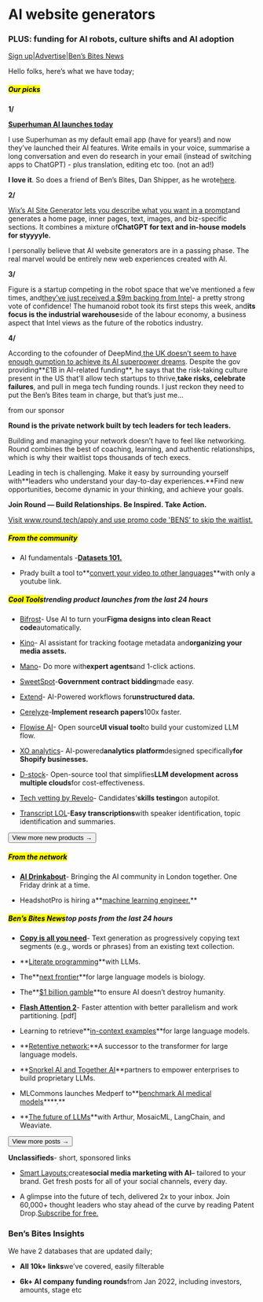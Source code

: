 # AI website generators

### PLUS: funding for AI robots, culture shifts and AI adoption

[Sign up](https://www.bensbites.co/?utm_source=bensbites\&utm_medium=referral\&utm_campaign=ai-website-generators)|[Advertise](https://sponsor.bensbites.co/?utm_source=bensbites\&utm_medium=referral\&utm_campaign=ai-website-generators)|[Ben’s Bites News](https://news.bensbites.co/?utm_source=bensbites\&utm_medium=referral\&utm_campaign=ai-website-generators)

Hello folks, here’s what we have today;

##### <mark>**Our picks**</mark>

**1/**

[**Superhuman AI launches today**](https://blog.superhuman.com/superhuman-ai/?utm_source=bensbites\&utm_medium=referral\&utm_campaign=ai-website-generators)

I use Superhuman as my default email app (have for years!) and now they’ve launched their AI features. Write emails in your voice, summarise a long conversation and even do research in your email (instead of switching apps to ChatGPT) - plus translation, editing etc too. (not an ad!)

**I love it**. So does a friend of Ben’s Bites, Dan Shipper, as he wrote[here](https://every.to/chain-of-thought/ai-can-do-my-email-now?utm_source=bensbites\&utm_medium=referral\&utm_campaign=ai-website-generators).

**2/**

[Wix’s AI Site Generator lets you describe what you want in a prompt](https://techcrunch.com/2023/07/17/wixs-new-tool-can-create-entire-websites-from-prompts/?utm_source=bensbites\&utm_medium=referral\&utm_campaign=ai-website-generators)and generates a home page, inner pages, text, images, and biz-specific sections. It combines a mixture of**ChatGPT for text and in-house models for styyyyle.**

I personally believe that AI website generators are in a passing phase. The real marvel would be entirely new web experiences created with AI.

**3/**

Figure is a startup competing in the robot space that we’ve mentioned a few times, and[they’ve just received a $9m backing from Intel](https://techcrunch.com/2023/07/17/intel-backs-figures-humanoid-robot-to-the-tune-of-9-million/?utm_source=bensbites\&utm_medium=referral\&utm_campaign=ai-website-generators)- a pretty strong vote of confidence! The humanoid robot took its first steps this week, and**its focus is the industrial warehouse**side of the labour economy, a business aspect that Intel views as the future of the robotics industry.

**4/**

According to the cofounder of DeepMind,[the UK doesn’t seem to have enough gumption to achieve its AI superpower dreams](https://www.bbc.co.uk/news/technology-66166236?utm_source=bensbites\&utm_medium=referral\&utm_campaign=ai-website-generators). Despite the gov providing**£1B in AI-related funding**, he says that the risk-taking culture present in the US that’ll allow tech startups to thrive,**take risks, celebrate failures**, and pull in mega tech funding rounds. I just reckon they need to put the Ben’s Bites team in charge, but that’s just me…

from our sponsor

**Round is the private network built by tech leaders for tech leaders.**

Building and managing your network doesn’t have to feel like networking. Round combines the best of coaching, learning, and authentic relationships, which is why their waitlist tops thousands of tech execs.

Leading in tech is challenging. Make it easy by surrounding yourself with\*\*leaders who understand your day-to-day experiences.\*\*Find new opportunities, become dynamic in your thinking, and achieve your goals.

**Join Round — Build Relationships. Be Inspired. Take Action.**

[Visit www.round.tech/apply and use promo code 'BENS’ to skip the waitlist.](https://www.round.tech/apply?utm_campaign=bens-bites\&utm_medium=email-ad\&utm_source=email-marketing\&utm_content=send-1-2023-07-18)

##### <mark>**From the community**</mark>

- AI fundamentals -**[Datasets 101.](https://www.latent.space/p/datasets-101?utm_source=bensbites\&utm_medium=referral\&utm_campaign=ai-website-generators#details)**

- Prady built a tool to\*\*[convert your video to other languages](https://twitter.com/therealprady/status/1680645510103977987?utm_source=bensbites\&utm_medium=referral\&utm_campaign=ai-website-generators)\*\*with only a youtube link.

##### <mark>**Cool Tools**</mark>trending product launches from the last 24 hours

- [Bifrost](https://www.bifrost.so/?utm_source=bensbites\&utm_medium=referral\&utm_campaign=ai-website-generators)- Use AI to turn your**Figma designs into clean React code**automatically.

- [Kino](https://trykino.com/?utm_source=bensbites\&utm_medium=referral\&utm_campaign=ai-website-generators)- AI assistant for tracking footage metadata and**organizing your media assets.**

- [Mano](https://www.usemano.com/?utm_source=bensbites\&utm_medium=referral\&utm_campaign=ai-website-generators)- Do more with**expert agents**and 1-click actions.

- [SweetSpot](https://www.sweetspot.so/?utm_source=bensbites\&utm_medium=referral\&utm_campaign=ai-website-generators)-**Government contract bidding**made easy.

- [Extend](https://www.extend.app/?utm_source=bensbites\&utm_medium=referral\&utm_campaign=ai-website-generators)- AI-Powered workflows for**unstructured data.**

- [Cerelyze](https://www.cerelyze.com/?utm_source=bensbites\&utm_medium=referral\&utm_campaign=ai-website-generators)-**Implement research papers**100x faster.

- [Flowise AI](https://flowiseai.com/?utm_source=bensbites\&utm_medium=referral\&utm_campaign=ai-website-generators)- Open source**UI visual tool**to build your customized LLM flow.

- [XO analytics](https://xo-analytics.com/?utm_source=bensbites\&utm_medium=referral\&utm_campaign=ai-website-generators)- AI-powered**analytics platform**designed specifically**for Shopify businesses.**

- [D-stock](https://dstack.ai/?utm_source=bensbites\&utm_medium=referral\&utm_campaign=ai-website-generators)- Open-source tool that simplifies**LLM development across multiple clouds**for cost-effectiveness.

- [Tech vetting by Revelo](https://try.revelo.com/tech-vetting?utm_source=bensbites\&utm_medium=referral\&utm_campaign=ai-website-generators)- Candidates'**skills testing**on autopilot.

- [Transcript LOL](https://transcript.lol/?utm_source=bensbites\&utm_medium=referral\&utm_campaign=ai-website-generators)-**Easy transcriptions**with speaker identification, topic identification and summaries.

[<button>View more new products →</button>](https://news.bensbites.co/tags/show?utm_source=bensbites\&utm_medium=referral\&utm_campaign=ai-website-generators)

##### <mark>**From the network**</mark>

- **[AI Drinkabout](http://aidrinkabout.com/?utm_source=bensbites\&utm_medium=referral\&utm_campaign=ai-website-generators)**- Bringing the AI community in London together. One Friday drink at a time.

- HeadshotPro is hiring a\*\*[machine learning engineer.](https://convertwell.notion.site/Job-post-Machine-learning-engineer-2f8f25ae286b462bbf2f6695f632ff73?utm_source=bensbites\&utm_medium=referral\&utm_campaign=ai-website-generators)\*\*

##### <mark>**Ben’s Bites News**</mark>top posts from the last 24 hours

- **[Copy is all you need](https://huggingface.co/papers/2307.06962?utm_source=bensbites\&utm_medium=referral\&utm_campaign=ai-website-generators)**- Text generation as progressively copying text segments (e.g., words or phrases) from an existing text collection.

- \*\*[Literate programming](https://blog.matt-rickard.com/p/literate-programming-with-llms?utm_source=bensbites\&utm_medium=referral\&utm_campaign=ai-website-generators)\*\*with LLMs.

- The\*\*[next frontier](https://www.forbes.com/sites/robtoews/2023/07/16/the-next-frontier-for-large-language-models-is-biology/?sh=70d5322c6f05\&utm_source=bensbites\&utm_medium=referral\&utm_campaign=ai-website-generators)\*\*for large language models is biology.

- The\*\*[$1 billion gamble](https://www.vox.com/future-perfect/23794855/anthropic-ai-openai-claude-2?utm_source=bensbites\&utm_medium=referral\&utm_campaign=ai-website-generators)\*\*to ensure AI doesn’t destroy humanity.

- **[Flash Attention 2](https://tridao.me/publications/flash2/flash2.pdf?utm_source=bensbites\&utm_medium=referral\&utm_campaign=ai-website-generators)**- Faster attention with better parallelism and work partitioning. \[pdf]

- Learning to retrieve\*\*[in-context examples](https://huggingface.co/papers/2307.07164?utm_source=bensbites\&utm_medium=referral\&utm_campaign=ai-website-generators)\*\*for large language models.

- \*\*[Retentive network:](https://huggingface.co/papers/2307.08621?utm_source=bensbites\&utm_medium=referral\&utm_campaign=ai-website-generators)\*\*A successor to the transformer for large language models.

- \*\*[Snorkel AI and Together AI](https://snorkel.ai/snorkel-ai-and-together-empower-enterprises-to-build-proprietary-llms/?utm_source=bensbites\&utm_medium=referral\&utm_campaign=ai-website-generators)\*\*partners to empower enterprises to build proprietary LLMs.

- MLCommons launches Medperf to\*\*[benchmark AI medical models](https://techcrunch.com/2023/07/17/mlcommons-launches-a-new-platform-to-benchmark-ai-medical-models/?utm_source=bensbites\&utm_medium=referral\&utm_campaign=ai-website-generators)\*\*\*\*.\*\*

- \*\*[The future of LLMs](https://www.youtube.com/watch?v=TXMUXeml9JY\&utm_source=bensbites\&utm_medium=referral\&utm_campaign=ai-website-generators)\*\*with Arthur, MosaicML, LangChain, and Weaviate.

[<button>View more posts →</button>](https://news.bensbites.co/tags/news/trending?utm_source=bensbites\&utm_medium=referral\&utm_campaign=ai-website-generators)

**Unclassifieds**- short, sponsored links

- [Smart Layouts:](https://designstripe.com/layouts?utm_source=bensbites\&utm_medium=referral\&utm_campaign=ai-website-generators)create**social media marketing with AI**– tailored to your brand. Get fresh posts for all of your social channels, every day.

- A glimpse into the future of tech, delivered 2x to your inbox. Join 60,000+ thought leaders who stay ahead of the curve by reading Patent Drop.[Subscribe for free.](https://patentdrop.substack.com/?utm_source=BensBitesClassified\&utm_medium=Newsletter\&utm_content=31)

### Ben’s Bites Insights

We have 2 databases that are updated daily;

- **All 10k+ links**we’ve covered, easily filterable

- **6k+ AI company funding rounds**from Jan 2022, including investors, amounts, stage etc
